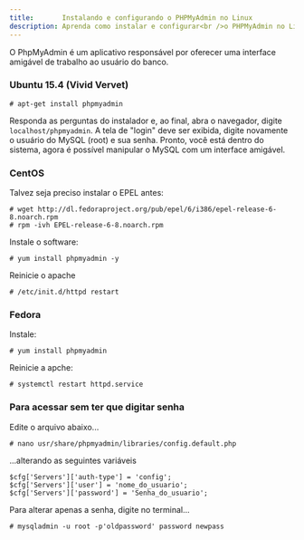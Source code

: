```yaml
---
title:       Instalando e configurando o PHPMyAdmin no Linux
description: Aprenda como instalar e configurar<br />o PHPMyAdmin no Linux
---
```


O PhpMyAdmin é um aplicativo responsável por oferecer uma interface amigável de trabalho ao usuário do banco.


### Ubuntu 15.4 (Vivid Vervet)

    # apt-get install phpmyadmin

Responda as perguntas do instalador e, ao final, abra o navegador, digite `localhost/phpmyadmin`. A tela de "login" deve
ser exibida, digite novamente o usuário do MySQL (root) e sua senha. Pronto, você está dentro do sistema, agora é possível
manipular o MySQL com um interface amigável.


### CentOS


Talvez seja preciso instalar o EPEL antes:

    # wget http://dl.fedoraproject.org/pub/epel/6/i386/epel-release-6-8.noarch.rpm
    # rpm -ivh EPEL-release-6-8.noarch.rpm 

Instale o software:

    # yum install phpmyadmin -y 

Reinicie o apache

    # /etc/init.d/httpd restart 



### Fedora

Instale:

	# yum install phpmyadmin

Reinicie a apche:

	# systemctl restart httpd.service



### Para acessar sem ter que digitar senha


Edite o arquivo abaixo...

	# nano usr/share/phpmyadmin/libraries/config.default.php

...alterando as seguintes variáveis

	$cfg['Servers']['auth-type'] = 'config';
	$cfg['Servers']['user'] = 'nome_do_usuario';
	$cfg['Servers']['password'] = 'Senha_do_usuario';
	
Para alterar apenas a senha, digite no terminal...

	# mysqladmin -u root -p'oldpassword' password newpass